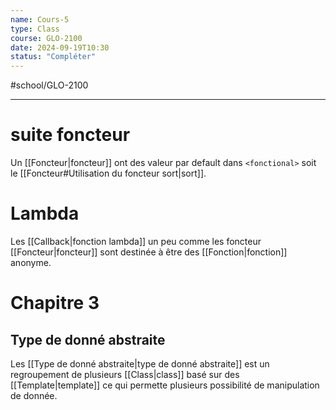 ```yaml
---
name: Cours-5
type: Class
course: GLO-2100
date: 2024-09-19T10:30
status: "Compléter"
---
```

#school/GLO-2100 
***

# suite foncteur
Un [[Foncteur|foncteur]] ont des valeur par default dans `<fonctional>` soit le [[Foncteur#Utilisation du foncteur sort|sort]].

# Lambda
Les [[Callback|fonction lambda]] un peu comme les foncteur [[Foncteur|foncteur]] sont destinée à être des [[Fonction|fonction]] anonyme. 

# Chapitre 3
## Type de donné abstraite

Les [[Type de donné abstraite|type de donné abstraite]] est un regroupement de plusieurs [[Class|class]] basé sur des [[Template|template]] ce qui permette plusieurs possibilité de manipulation de donnée.
